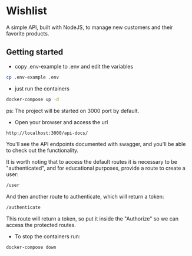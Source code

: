 # Wishlist
A simple API, built with NodeJS, to manage new customers and their favorite products.
## Getting started
- copy .env-example to .env and edit the variables
```sh
cp .env-example .env
```
- just run the containers
```sh
docker-compose up -d
```
ps: The project will be started on 3000 port by default.
- Open your browser and access the url
```sh
http://localhost:3000/api-docs/
```
You'll see the API endpoints documented with swagger, and you'll be able to check out the functionality.

It is worth noting that to access the default routes it is necessary to be "authenticated", and for educational purposes, provide a route to create a user:
```sh
/user
```
And then another route to authenticate, which will return a token:
```sh
/authenticate
```
This route will return a token, so put it inside the "Authorize" so we can access the protected routes.

- To stop the containers run:
```sh
docker-compose down
```
